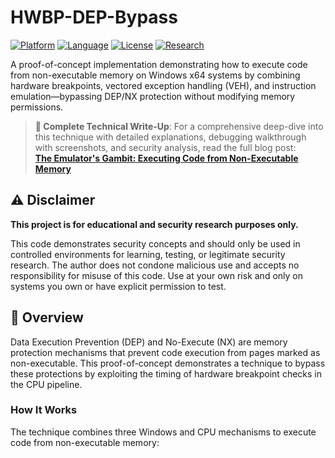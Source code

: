 # HWBP-DEP-Bypass

[![Platform](https://img.shields.io/badge/Platform-Windows%20x64-blue.svg)](https://www.microsoft.com/windows)
[![Language](https://img.shields.io/badge/Language-C-brightgreen.svg)](https://en.wikipedia.org/wiki/C_(programming_language))
[![License](https://img.shields.io/badge/License-MIT-yellow.svg)](LICENSE)
[![Research](https://img.shields.io/badge/Type-Security%20Research-red.svg)](https://github.com)

A proof-of-concept implementation demonstrating how to execute code from non-executable memory on Windows x64 systems by combining hardware breakpoints, vectored exception handling (VEH), and instruction emulation—bypassing DEP/NX protection without modifying memory permissions.

> **📖 Complete Technical Write-Up**: For a comprehensive deep-dive into this technique with detailed explanations, debugging walkthrough with screenshots, and security analysis, read the full blog post:  
> **[The Emulator's Gambit: Executing Code from Non-Executable Memory](https://redops.at/en/blog/the-emulators-gambit-executing-code-from-non-executable-memory)**

## ⚠️ Disclaimer

**This project is for educational and security research purposes only.**

This code demonstrates security concepts and should only be used in controlled environments for learning, testing, or legitimate security research. The author does not condone malicious use and accepts no responsibility for misuse of this code. Use at your own risk and only on systems you own or have explicit permission to test.

## 📖 Overview

Data Execution Prevention (DEP) and No-Execute (NX) are memory protection mechanisms that prevent code execution from pages marked as non-executable. This proof-of-concept demonstrates a technique to bypass these protections by exploiting the timing of hardware breakpoint checks in the CPU pipeline.

### How It Works

The technique combines three Windows and CPU mechanisms to execute code from non-executable memory:
